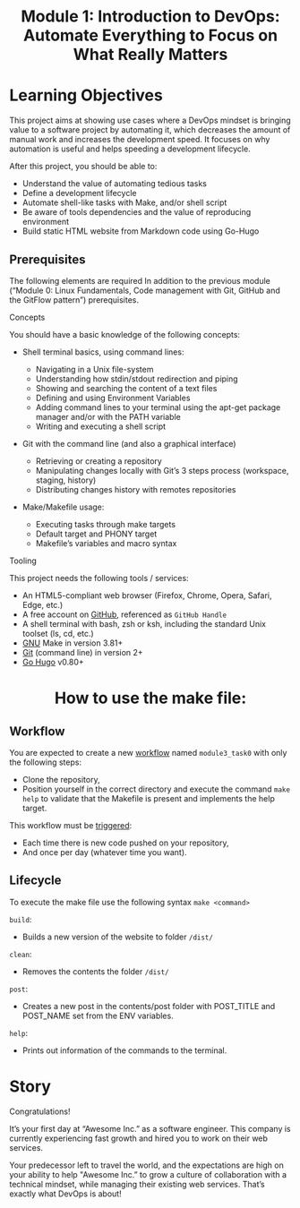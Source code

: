 <h1 align="center"> Module 1: Introduction to DevOps: Automate Everything to Focus on What Really Matters

# Learning Objectives
This project aims at showing use cases where a DevOps mindset is bringing value to a software project by automating it, which decreases the amount of manual work and increases the development speed. It focuses on why automation is useful and helps speeding a development lifecycle.

After this project, you should be able to:

- Understand the value of automating tedious tasks
- Define a development lifecycle
- Automate shell-like tasks with Make, and/or shell script
- Be aware of tools dependencies and the value of reproducing environment
- Build static HTML website from Markdown code using Go-Hugo

## Prerequisites

The following elements are required In addition to the previous module (“Module 0: Linux Fundamentals, Code management with Git, GitHub and the GitFlow pattern”) prerequisites.

Concepts

You should have a basic knowledge of the following concepts:

- Shell terminal basics, using command lines:

	- Navigating in a Unix file-system
	- Understanding how stdin/stdout redirection and piping
	- Showing and searching the content of a text files
	- Defining and using Environment Variables
	- Adding command lines to your terminal using the apt-get package manager and/or with the PATH variable
	- Writing and executing a shell script

- Git with the command line (and also a graphical interface)

	- Retrieving or creating a repository
	- Manipulating changes locally with Git’s 3 steps process (workspace, staging, history)
	- Distributing changes history with remotes repositories

- Make/Makefile usage:

	- Executing tasks through make targets
	- Default target and PHONY target
	- Makefile’s variables and macro syntax

Tooling

This project needs the following tools / services:

- An HTML5-compliant web browser (Firefox, Chrome, Opera, Safari, Edge, etc.)
- A free account on [GitHub](https://github.com/), referenced as `GitHub Handle`
- A shell terminal with bash, zsh or ksh, including the standard Unix toolset (ls, cd, etc.)
- [GNU](https://www.gnu.org/software/make/) Make in version 3.81+
- [Git](https://git-scm.com/book/en/v2/Getting-Started-The-Command-Line) (command line) in version 2+
- [Go Hugo](https://gohugo.io/) v0.80+


<h1 align="center"> How to use the make file:

## Workflow

You are expected to create a new [workflow](https://docs.github.com/en/actions) named `module3_task0` with only the following steps:

- Clone the repository,
- Position yourself in the correct directory and execute the command `make help` to validate that the Makefile is present and implements the help target.

This workflow must be [triggered](https://docs.github.com/en/actions/using-workflows/events-that-trigger-workflows):

- Each time there is new code pushed on your repository,
- And once per day (whatever time you want).

## Lifecycle

To execute the make file use the following syntax `make <command>`

`build`:
- Builds a new version of the website to folder `/dist/` 

`clean`:
- Removes the contents the folder  `/dist/`

`post`:
- Creates a new post in the contents/post folder with POST_TITLE and POST_NAME set from the ENV variables.

`help`:
- Prints out information of the commands to the terminal.

# Story
Congratulations!

It’s your first day at “Awesome Inc.” as a software engineer. This company is currently experiencing fast growth and hired you to work on their web services.

Your predecessor left to travel the world, and the expectations are high on your ability to help "Awesome Inc.” to grow a culture of collaboration with a technical mindset, while managing their existing web services. That’s exactly what DevOps is about!